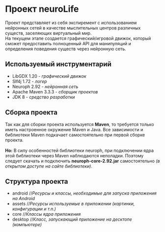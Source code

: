 # Проект neuroLife
Проект представляет из себя экспиремент с использованием нейронных сетей в качестве мыслительных центров различных существ, заселяющих виртуальный мир.<br>
На текущем этапе создается графический/игровой движок, который сможет предоставить полноценный API для манипуляций и определения поведения существ через нейронную сеть.
## Используемый инструментарий
* LibGDX 1.20 - *графический движок*
* Slf4j 1.72 - *логер*
* Neuroph 2.92 - *нейронная сеть*
* Apache Maven 3.3.3 - *сборщик проектов*
* JDK 8 - *средство разработки*

## Сборка проекта
Так как для сборки проекта используется **Maven**, то требуется только иметь настроенное окружение Maven и Java.
Все зависимости и библиотеки Maven подкачает самостоятельно при первой сборке проекта.<br><br>
**Но:** В силу особенностей библиотеки neuroph, при подключении ядра этой библиотеки через Maven наблюдаются неполадки. 
Поэтому следует скачать и подключить **neuroph-core-2.92.jar** самостоятельно *(в открытом доступе на сайте библиотеки)*.

## Структура проекта
- android //*Ресурсы и классы, необходимые для запуска приложения на Android*
- assets  //*Ресурсы используемые в приложении (картинки, конфигурации и т.п.)*
- core //*Классы ядра приложения*
- desktop //*Класс, запускающий приложение на десктопе (компьютере)*
